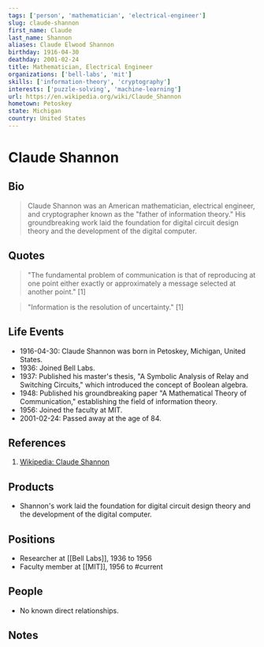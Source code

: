 ```yaml
---
tags: ['person', 'mathematician', 'electrical-engineer']
slug: claude-shannon
first_name: Claude
last_name: Shannon
aliases: Claude Elwood Shannon
birthday: 1916-04-30
deathday: 2001-02-24
title: Mathematician, Electrical Engineer
organizations: ['bell-labs', 'mit']
skills: ['information-theory', 'cryptography']
interests: ['puzzle-solving', 'machine-learning']
url: https://en.wikipedia.org/wiki/Claude_Shannon
hometown: Petoskey
state: Michigan
country: United States
---
```


# Claude Shannon

## Bio

> Claude Shannon was an American mathematician, electrical engineer, and cryptographer known as the "father of information theory." His groundbreaking work laid the foundation for digital circuit design theory and the development of the digital computer.

## Quotes

> "The fundamental problem of communication is that of reproducing at one point either exactly or approximately a message selected at another point." [1]

> "Information is the resolution of uncertainty." [1]

## Life Events

- 1916-04-30: Claude Shannon was born in Petoskey, Michigan, United States.
- 1936: Joined Bell Labs.
- 1937: Published his master's thesis, "A Symbolic Analysis of Relay and Switching Circuits," which introduced the concept of Boolean algebra.
- 1948: Published his groundbreaking paper "A Mathematical Theory of Communication," establishing the field of information theory.
- 1956: Joined the faculty at MIT.
- 2001-02-24: Passed away at the age of 84.

## References

1. [Wikipedia: Claude Shannon](https://en.wikipedia.org/wiki/Claude_Shannon)

## Products

- Shannon's work laid the foundation for digital circuit design theory and the development of the digital computer.

## Positions

- Researcher at [[Bell Labs]], 1936 to 1956
- Faculty member at [[MIT]], 1956 to #current

## People

- No known direct relationships.

## Notes






